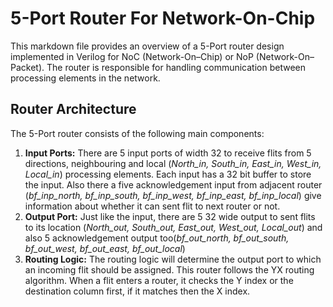 # 5-Port Router For Network-On-Chip

This markdown file provides an overview of a 5-Port router  design implemented in Verilog for NoC (Network-On–Chip) or NoP (Network-On–Packet). The router is responsible for handling communication between processing elements in the network.

## Router Architecture
The 5-Port router consists of the following main components:
1. **Input Ports:** There are 5 input ports of width 32 to receive flits from 5 directions, neighbouring and local (*North_in, South_in, East_in, West_in, Local_in*) processing elements. Each input has a 32 bit buffer to store the input. Also there a five acknowledgement input from adjacent router (*bf_inp_north, bf_inp_south, bf_inp_west, bf_inp_east, bf_inp_local*) give information about whether it can sent flit to next router or not.
2. **Output Port:** Just like the input, there are 5 32 wide output to sent flits to its location (*North_out, South_out, East_out, West_out, Local_out*) and also 5 acknowledgement output too(*bf_out_north, bf_out_south, bf_out_west, bf_out_east, bf_out_local*) 
3. **Routing Logic:** The routing logic will determine the output port to which an incoming flit should be assigned. This router follows the YX routing algorithm. When a flit enters a router, it checks the Y index or the destination column first, if it matches then the X index.
